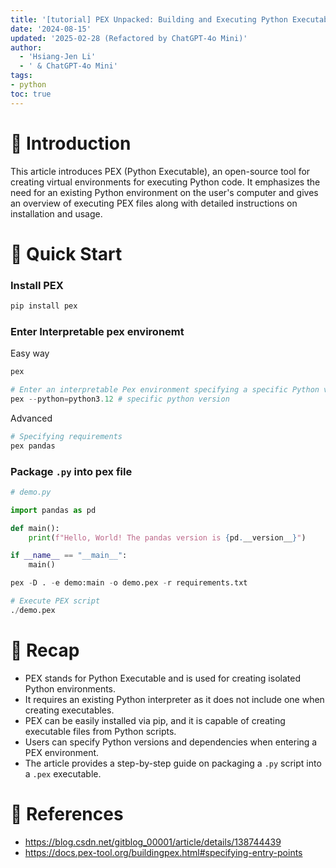 ```yaml
---
title: '[tutorial] PEX Unpacked: Building and Executing Python Executables with Ease'
date: '2024-08-15'
updated: '2025-02-28 (Refactored by ChatGPT-4o Mini)'
author:
  - 'Hsiang-Jen Li'
  - ' & ChatGPT-4o Mini'
tags:
- python
toc: true
---
```


# 📌 Introduction
This article introduces PEX (Python Executable), an open-source tool for creating virtual environments for executing Python code. It emphasizes the need for an existing Python environment on the user's computer and gives an overview of executing PEX files along with detailed instructions on installation and usage.
<!-- more -->

# 🚀 Quick Start
### Install PEX
```python
pip install pex
```

### Enter Interpretable pex environemt

Easy way

```python
pex 

# Enter an interpretable Pex environment specifying a specific Python version
pex --python=python3.12 # specific python version
```

Advanced

```python
# Specifying requirements
pex pandas
```

### Package `.py` into pex file

```python
# demo.py

import pandas as pd

def main():
    print(f"Hello, World! The pandas version is {pd.__version__}")

if __name__ == "__main__":
    main()
```

```python
pex -D . -e demo:main -o demo.pex -r requirements.txt
```

```python
# Execute PEX script
./demo.pex
```

# 🔁 Recap
- PEX stands for Python Executable and is used for creating isolated Python environments.
- It requires an existing Python interpreter as it does not include one when creating executables.
- PEX can be easily installed via pip, and it is capable of creating executable files from Python scripts.
- Users can specify Python versions and dependencies when entering a PEX environment.
- The article provides a step-by-step guide on packaging a `.py` script into a `.pex` executable.

# 🔗 References
- https://blog.csdn.net/gitblog_00001/article/details/138744439
- https://docs.pex-tool.org/buildingpex.html#specifying-entry-points
